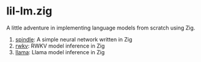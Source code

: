 # lil-lm.zig
A little adventure in implementing language models from scratch using Zig.

1. [spindle](./1_spindle/): A simple neural network written in Zig
2. [rwkv](./2_rwkv/): RWKV model inference in Zig
3. [llama](./3_llama/): Llama model inference in Zig
